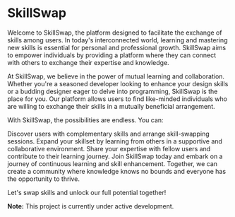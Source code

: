 # SkillSwap
Welcome to SkillSwap, the platform designed to facilitate the exchange of skills among users. In today's interconnected world, learning and mastering new skills is essential for personal and professional growth. SkillSwap aims to empower individuals by providing a platform where they can connect with others to exchange their expertise and knowledge.

At SkillSwap, we believe in the power of mutual learning and collaboration. Whether you're a seasoned developer looking to enhance your design skills or a budding designer eager to delve into programming, SkillSwap is the place for you. Our platform allows users to find like-minded individuals who are willing to exchange their skills in a mutually beneficial arrangement.

With SkillSwap, the possibilities are endless. You can:

Discover users with complementary skills and arrange skill-swapping sessions.
Expand your skillset by learning from others in a supportive and collaborative environment.
Share your expertise with fellow users and contribute to their learning journey.
Join SkillSwap today and embark on a journey of continuous learning and skill enhancement. Together, we can create a community where knowledge knows no bounds and everyone has the opportunity to thrive.

Let's swap skills and unlock our full potential together!

**Note:** This project is currently under active development.
